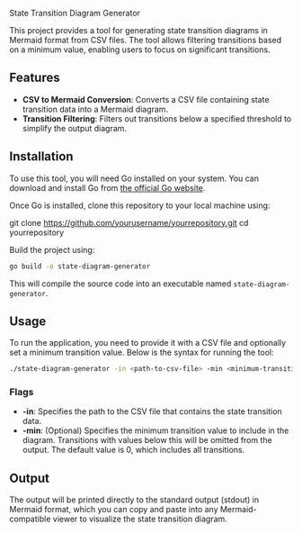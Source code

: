 State Transition Diagram Generator

This project provides a tool for generating state transition diagrams in Mermaid format from CSV files. The tool allows filtering transitions based on a minimum value, enabling users to focus on significant transitions.

## Features

- **CSV to Mermaid Conversion**: Converts a CSV file containing state transition data into a Mermaid diagram.
- **Transition Filtering**: Filters out transitions below a specified threshold to simplify the output diagram.

## Installation

To use this tool, you will need Go installed on your system. You can download and install Go from [the official Go website](https://golang.org/dl/).

Once Go is installed, clone this repository to your local machine using:

git clone https://github.com/yourusername/yourrepository.git
cd yourrepository

Build the project using:

```bash
go build -o state-diagram-generator
```

This will compile the source code into an executable named `state-diagram-generator`.

## Usage

To run the application, you need to provide it with a CSV file and optionally set a minimum transition value. Below is the syntax for running the tool:

```bash
./state-diagram-generator -in <path-to-csv-file> -min <minimum-transition-value>
```

### Flags

- **-in**: Specifies the path to the CSV file that contains the state transition data.
- **-min**: (Optional) Specifies the minimum transition value to include in the diagram. Transitions with values below this will be omitted from the output. The default value is 0, which includes all transitions.

## Output

The output will be printed directly to the standard output (stdout) in Mermaid format, which you can copy and paste into any Mermaid-compatible viewer to visualize the state transition diagram.

